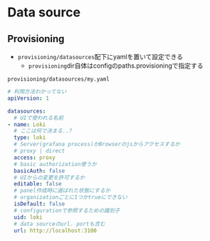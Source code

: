 # Data source

## Provisioning

* `provisioning/datasources`配下にyamlを置いて設定できる
  * `provisioning`dir自体はconfigのpaths.provisioningで指定する

`provisioning/datasources/my.yaml`

```yaml
# 利用方法わかってない
apiVersion: 1

datasources:
  # UIで使われる名前
- name: Loki
  # ここは何で決まる..?
  type: loki
  # Server(grafana process)かBrowserのjsからアクセスするか
  # proxy | direct
  access: proxy
  # basic authorization使うか
  basicAuth: false
  # UIからの変更を許可するか
  editable: false
  # panel作成時に選ばれた状態にするか
  # organizationごとに1つかtrueにできない
  isDefault: false
  # configurationで参照するための識別子
  uid: loki
  # data sourceのurl. portも含む
  url: http://localhost:3100
```